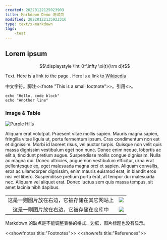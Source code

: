 ```yaml
---
created: 20220122125023903
title: Markdown Demo 测试页
modified: 20220122135922316
type: text/x-markdown
tags:
    -test
---
```

## Lorem ipsum

$$\displaystyle \int_0^\infty \xi(t){\rm d}t$$

Text. Here is a link to the page [](#Tyche). Here is a link to [Wikipedia](https://en.wikipedia.org)

中文字符。脚注<<fnote "This is a small footnote">>。引用<<ref agamben1995idea>>。


```
echo "Hello, code block"
echo "Another line"
```

### Image & Table

![Purple Hills](purple_hills.jpeg "Title")

Aliquam erat volutpat. Praesent vitae mollis sapien. Mauris magna sapien, fringilla vitae ligula ut, porta fermentum ipsum. Cras condimentum non est et dignissim. Morbi id laoreet risus, vel auctor turpis. Quisque non velit quis massa dignissim vestibulum eget non nunc. Donec enim neque, lobortis ac elit a, tincidunt pretium augue. Suspendisse mollis congue dignissim. Nulla ac magna dui. Donec ultricies, augue non vestibulum efficitur, urna erat pellentesque ex, eget malesuada magna orci et sapien. Aliquam convallis, eros ac ullamcorper dignissim, enim mauris euismod erat, in blandit eros nisi vel libero. Suspendisse pretium porta erat, at tempor dui malesuada nec. Aliquam vel aliquet erat. Donec luctus sem quis massa tempus, sit amet lacinia nibh dapibus.

|||
|:---:|:---:|
|这是一则图片放在右边，它被存储在其它网站上|![](https://tiddlywiki.com/favicon.ico)|
|这是一则图片放在右边，它被存储在仓库中|![](img/dont_panic.jpg)|

Markdown 的缺点是不能调整表格的格式、边框，图片标题也没有显示。

<<showfnotes title:"Footnotes">>
<<showrefs title:"References">>

